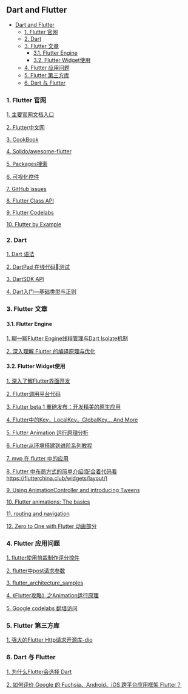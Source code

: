 
## Dart and Flutter

<!-- TOC -->

- [Dart and Flutter](#dart-and-flutter)
    - [1. Flutter 官网](#1-flutter-官网)
    - [2. Dart](#2-dart)
    - [3. Flutter 文章](#3-flutter-文章)
        - [3.1. Flutter Engine](#31-flutter-engine)
        - [3.2. Flutter Widget使用](#32-flutter-widget使用)
    - [4. Flutter 应用问题](#4-flutter-应用问题)
    - [5. Flutter 第三方库](#5-flutter-第三方库)
    - [6. Dart 与 Flutter](#6-dart-与-flutter)

<!-- /TOC -->


### 1. Flutter 官网

[1. 主要官网文档入口](https://flutter.io/docs/)

[2. Flutter中文网](https://flutterchina.club/docs/)

[3. CookBook](https://flutterchina.club/cookbook/)

[4. Solido/awesome-flutter](https://github.com/Solido/awesome-flutter)

[5. Packages搜索](https://pub.dartlang.org/packages/)

[6. 可视化控件](http://mutisya.com/)

[7. GitHub issues](https://github.com/flutter/flutter/issues)

[8. Flutter Class API](https://docs.flutter.io/index.html)

[9. Flutter Codelabs](https://codelabs.flutter-io.cn/)

[10. Flutter by Example](https://flutterbyexample.com/)

### 2. Dart

[1. Dart 语法](http://dart.goodev.org/guides/language/language-tour)

[2. DartPad 在线代码测试](https://dartpad.dartlang.org/)

[3. DartSDK API](https://api.dartlang.org/stable/1.24.3/dart-async/dart-async-library.html)

[4. Dart入门—基础类型与正则](https://blog.csdn.net/hekaiyou/article/details/51310381)

[ ]()

### 3. Flutter 文章

#### 3.1. Flutter Engine

[1. 聊一聊Flutter Engine线程管理与Dart Isolate机制](https://mp.weixin.qq.com/s/SWP7Nu9DEUhvAyvdIG-Ixw)

[2. 深入理解 Flutter 的编译原理与优化](https://www.jianshu.com/p/325766398021)

#### 3.2. Flutter Widget使用

[1. 深入了解Flutter界面开发](https://zhuanlan.zhihu.com/p/36577285)

[2. Flutter调用平台代码](http://mip.xue163.net/q/20180420/20180420G0CCF500.html)

[3. Flutter beta 1 重磅发布：开发精美的原生应用](http://developers.googleblog.cn/2018/02/flutter-beta1.html)

[4. Flutter中的Key，LocalKey，GlobalKey... And More](http://flutter-dev.cn/topic/13/flutter%E4%B8%AD%E7%9A%84key-localkey-globalkey-and-more)

[5. Flutter Animation 运行原理分析](http://flutter-dev.cn/topic/6/flutter-animation-%E8%BF%90%E8%A1%8C%E5%8E%9F%E7%90%86%E5%88%86%E6%9E%90)

[6. Flutter从环境搭建到进阶系列教程](http://flutter-dev.cn/topic/12/flutter%E4%BB%8E%E7%8E%AF%E5%A2%83%E6%90%AD%E5%BB%BA%E5%88%B0%E8%BF%9B%E9%98%B6%E7%B3%BB%E5%88%97%E6%95%99%E7%A8%8B)

[7. mvp 在 flutter 中的应用](https://www.jianshu.com/p/7b2d83f8109f)

[8. Flutter 中布局方式的简单介绍(配合着代码看 https://flutterchina.club/widgets/layout/)](https://www.jianshu.com/p/1836d8d23926)


[9. Using AnimationController and introducing Tweens](https://sergiandreplace.com/flutter-animations-using-animationcontroller-and-introducing-tweens/)

[10. Flutter animations: The basics](https://sergiandreplace.com/flutter-animations-the-basics/)

[11. routing and navigation](https://sergiandreplace.com/planets-flutter-routing-and-navigation/)

[12. Zero to One with Flutter 动画部分](https://medium.com/flutter-io/zero-to-one-with-flutter-43b13fd7b354)

[]()

[]()

[]()

[]()

[]()

### 4. Flutter 应用问题

[1. flutter使用剪裁制作评分控件](https://segmentfault.com/a/1190000015149101)

[2. flutter中post请求参数](https://stackoverflow.com/questions/49797558/how-to-make-http-post-request-with-url-encoded-body-in-flutter)

[3. flutter_architecture_samples](https://github.com/brianegan/flutter_architecture_samples/)

[4. 《Flutter攻略》之Animation运行原理](https://www.jianshu.com/p/ddca0cc340d5)

[5. Google codelabs 翻墙访问](https://codelabs.developers.google.com/)

[]()

[]()

[]()

[]()
### 5. Flutter 第三方库

[1. 强大的Flutter Http请求开源库-dio](https://juejin.im/post/5b04c954f265da0b9c10fb61)

[]()

[]()

[]()

### 6. Dart 与 Flutter

[1. 为什么Flutter会选择 Dart](https://www.colabug.com/2475126.html)

[2. 如何评价 Google 的 Fuchsia、Android、iOS 跨平台应用框架 Flutter？](https://www.zhihu.com/question/50156415)

[]()

[]()

[]()

[]()

[]()

[]()


